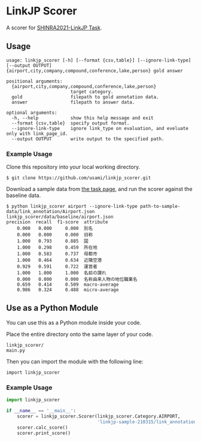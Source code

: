 # LinkJP Scorer

A scorer for [SHINRA2021-LinkJP Task](http://shinra-project.info/shinra2021linkjp/).

## Usage

```
usage: linkjp_scorer [-h] [--format {csv,table}] [--ignore-link-type] [--output OUTPUT] {airport,city,company,compound,conference,lake,person} gold answer

positional arguments:
  {airport,city,company,compound,conference,lake,person}
                        target category.
  gold                  filepath to gold annotation data.
  answer                filepath to answer data.

optional arguments:
  -h, --help            show this help message and exit
  --format {csv,table}  specify output format.
  --ignore-link-type    ignore link_type on evaluation, and eveluate only with link_page_id.
  --output OUTPUT       write output to the specified path.
```

### Example Usage

Clone this repository into your local working directory.

```
$ git clone https://github.com/usami/linkjp_scorer.git
```

Download a sample data from [the task page](http://shinra-project.info/shinra2021linkjp/),
and run the scorer against the baseline data.

```
$ python linkjp_scorer airport --ignore-link-type path-to-sample-data/link_annotation/Airport.json linkjp_scorer/data/baseline/airport.json
precision  recall  f1-score  attribute
    0.000   0.000     0.000  別名
    0.000   0.000     0.000  旧称
    1.000   0.793     0.885  国
    1.000   0.298     0.459  所在地
    1.000   0.583     0.737  母都市
    1.000   0.464     0.634  近隣空港
    0.929   0.591     0.722  運営者
    1.000   1.000     1.000  名前の謂れ
    0.000   0.000     0.000  名称由来人物の地位職業名
    0.659   0.414     0.509  macro-average
    0.986   0.324     0.488  micro-average
```

## Use as a Python Module

You can use this as a Python module inside your code.

Place the entire directory onto the same layer of your code.

```
linkjp_scorer/
main.py
```

Then you can import the module with the following line:

```
import linkjp_scorer
```

### Example Usage

```Python:main.py
import linkjp_scorer

if __name__ == '__main__':
    scorer = linkjp_scorer.Scorer(linkjp_scorer.Category.AIRPORT,
                                  'linkjp-sample-210315/link_annotation/Airport.json', 'linkjp_scorer/data/baseline/airport.json')
    scorer.calc_score()
    scorer.print_score()
```

